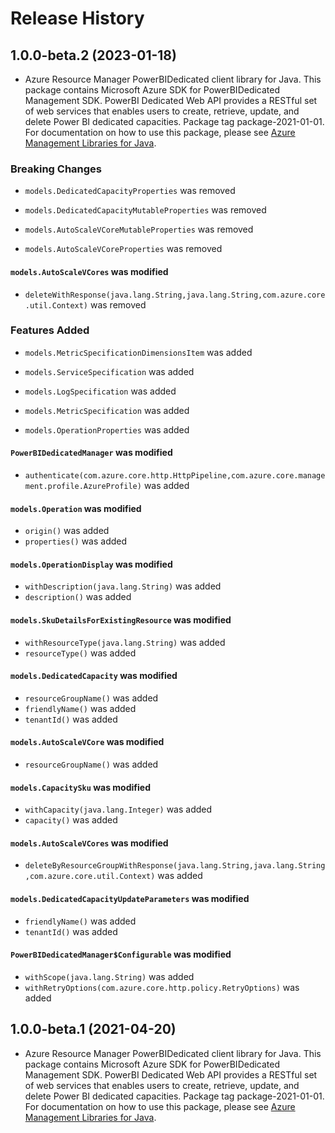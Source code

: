 # Release History

## 1.0.0-beta.2 (2023-01-18)

- Azure Resource Manager PowerBIDedicated client library for Java. This package contains Microsoft Azure SDK for PowerBIDedicated Management SDK. PowerBI Dedicated Web API provides a RESTful set of web services that enables users to create, retrieve, update, and delete Power BI dedicated capacities. Package tag package-2021-01-01. For documentation on how to use this package, please see [Azure Management Libraries for Java](https://aka.ms/azsdk/java/mgmt).

### Breaking Changes

* `models.DedicatedCapacityProperties` was removed

* `models.DedicatedCapacityMutableProperties` was removed

* `models.AutoScaleVCoreMutableProperties` was removed

* `models.AutoScaleVCoreProperties` was removed

#### `models.AutoScaleVCores` was modified

* `deleteWithResponse(java.lang.String,java.lang.String,com.azure.core.util.Context)` was removed

### Features Added

* `models.MetricSpecificationDimensionsItem` was added

* `models.ServiceSpecification` was added

* `models.LogSpecification` was added

* `models.MetricSpecification` was added

* `models.OperationProperties` was added

#### `PowerBIDedicatedManager` was modified

* `authenticate(com.azure.core.http.HttpPipeline,com.azure.core.management.profile.AzureProfile)` was added

#### `models.Operation` was modified

* `origin()` was added
* `properties()` was added

#### `models.OperationDisplay` was modified

* `withDescription(java.lang.String)` was added
* `description()` was added

#### `models.SkuDetailsForExistingResource` was modified

* `withResourceType(java.lang.String)` was added
* `resourceType()` was added

#### `models.DedicatedCapacity` was modified

* `resourceGroupName()` was added
* `friendlyName()` was added
* `tenantId()` was added

#### `models.AutoScaleVCore` was modified

* `resourceGroupName()` was added

#### `models.CapacitySku` was modified

* `withCapacity(java.lang.Integer)` was added
* `capacity()` was added

#### `models.AutoScaleVCores` was modified

* `deleteByResourceGroupWithResponse(java.lang.String,java.lang.String,com.azure.core.util.Context)` was added

#### `models.DedicatedCapacityUpdateParameters` was modified

* `friendlyName()` was added
* `tenantId()` was added

#### `PowerBIDedicatedManager$Configurable` was modified

* `withScope(java.lang.String)` was added
* `withRetryOptions(com.azure.core.http.policy.RetryOptions)` was added

## 1.0.0-beta.1 (2021-04-20)

- Azure Resource Manager PowerBIDedicated client library for Java. This package contains Microsoft Azure SDK for PowerBIDedicated Management SDK. PowerBI Dedicated Web API provides a RESTful set of web services that enables users to create, retrieve, update, and delete Power BI dedicated capacities. Package tag package-2021-01-01. For documentation on how to use this package, please see [Azure Management Libraries for Java](https://aka.ms/azsdk/java/mgmt).
